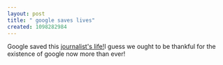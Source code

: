 ```yaml
--- 
layout: post
title: " google saves lives"
created: 1098282984
---
```

Google saved this <a href="http://blogs.guardian.co.uk/online/archives/google/2004/10/how_google_can_save_your_life.html">journalist's life!</a>I guess we ought to be thankful for the existence of google now more than ever!
